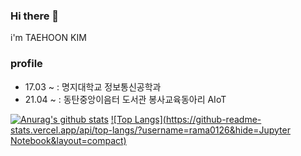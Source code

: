 ### Hi there 👋
i'm TAEHOON KIM

### profile
- 17.03 ~ : 명지대학교 정보통신공학과
- 21.04 ~ : 동탄중앙이음터 도서관 봉사교육동아리 AIoT 


 [![Anurag's github stats](https://github-readme-stats.vercel.app/api?username=rama0126)](https://github.com/anuraghazra/github-readme-stats)
[![Top Langs](https://github-readme-stats.vercel.app/api/top-langs/?username=rama0126&hide=Jupyter Notebook&layout=compact)](https://github.com/anuraghazra/github-readme-stats)

<!--
**rama0126/rama0126** is a ✨ _special_ ✨ repository because its `README.md` (this file) appears on your GitHub profile.

Here are some ideas to get you started:

- 🔭 I’m currently working on ...
- 🌱 I’m currently learning ...
- 👯 I’m looking to collaborate on ...
- 🤔 I’m looking for help with ...
- 💬 Ask me about ...
- 📫 How to reach me: ...
- 😄 Pronouns: ...
- ⚡ Fun fact: ...
-->
